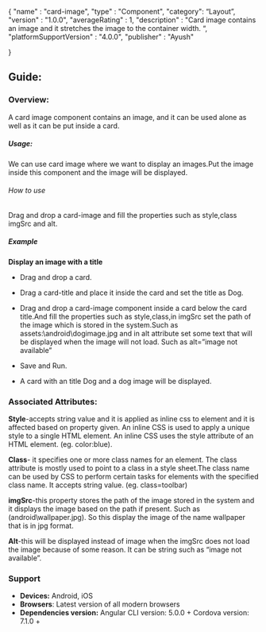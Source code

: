 {
  "name" : "card-image",
  "type" : "Component",
  "category": “Layout”,
  "version" : "1.0.0",
  "averageRating" : 1,
  "description" : "Card image contains an image and it stretches the image to the container width. “,
  "platformSupportVersion" : "4.0.0",
  "publisher" : "Ayush"

}

## Guide:
### Overview:
A card image component contains an image, and it can be used alone as well as it can be put inside a card.

##### Usage:
We can use card image where we want to display an images.Put the image inside this component and the image will be displayed.

###### How to use

Drag and drop a card-image and fill the properties such as style,class imgSrc and alt.

##### Example

**Display an image with a title**

- Drag and drop a card.

- Drag a card-title and place it inside the card and set the title as Dog.

- Drag and drop a card-image component inside a  card below the card title.And fill the properties such as style,class,in imgSrc set the path of the image which is stored in the system.Such as assets:\android\dogimage.jpg and in alt attribute set some text that will be displayed when the image will not load. Such as alt=”image not available” 

- Save and Run.

- A card with an title Dog and a dog image will be displayed.

### Associated Attributes:
**Style**-accepts string value and it is applied as inline css to element and it is affected based on property given. An inline CSS is used to apply a unique style to a single HTML element. An inline CSS uses the style attribute of an HTML element.
(eg. color:blue).

**Class**- it specifies one or more class names for an element. The class attribute is mostly used to point to a class in a style sheet.The class name can be used by CSS to perform certain tasks for elements with the specified class name. It accepts string value. (eg. class=toolbar)

**imgSrc**-this property stores the path of the image stored in the system and it displays the image based on the path if present. Such as (android\wallpaper.jpg). So this display the image of the name wallpaper that is in jpg format.

**Alt**-this will be displayed instead of image when the imgSrc does not load the image because of some reason. It can be string such as  “image not available”.



### Support 
- **Devices:** Android, iOS
- **Browsers**:  Latest version of all modern browsers
- **Dependencies version:** 
 Angular CLI version: 5.0.0 + 
 Cordova version: 7.1.0 +







